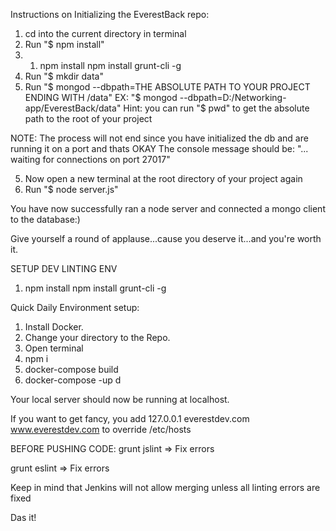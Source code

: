 Instructions on Initializing the EverestBack repo:
1. cd into the current directory in terminal
2. Run "$ npm install"
3. 1. npm install npm install grunt-cli -g
3. Run "$ mkdir data"
4. Run "$ mongod --dbpath=THE ABSOLUTE PATH TO YOUR PROJECT ENDING WITH /data"
	EX: "$ mongod --dbpath=D:/Networking-app/EverestBack/data"
	Hint: you can run "$ pwd" to get the absolute path to the root of your project
	
NOTE: The process will not end since you have initialized the db and are running it on a port and thats OKAY
	  The console message should be: "... waiting for connections on port 27017"
	
5. Now open a new terminal at the root directory of your project again
6. Run "$ node server.js"

You have now successfully ran a node server and connected a mongo client to the database:)

Give yourself a round of applause...cause you deserve it...and you're worth it.

SETUP DEV LINTING ENV
1. npm install npm install grunt-cli -g

Quick Daily Environment setup:
1. Install Docker.
2. Change your directory to the Repo.
3. Open terminal
4. npm i 
5. docker-compose build
6. docker-compose -up d
     
Your local server should now be running at localhost.

If you want to get fancy, you add 127.0.0.1 everestdev.com www.everestdev.com to override /etc/hosts

BEFORE PUSHING CODE:
grunt jslint
=> Fix errors 

grunt eslint
=> Fix errors
     
Keep in mind that Jenkins will not allow merging unless all linting errors are fixed
     
Das it!
